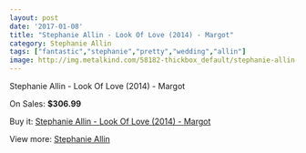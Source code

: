 ```yaml
---
layout: post
date: '2017-01-08'
title: "Stephanie Allin - Look Of Love (2014) - Margot"
category: Stephanie Allin
tags: ["fantastic","stephanie","pretty","wedding","allin"]
image: http://img.metalkind.com/58182-thickbox_default/stephanie-allin-look-of-love-2014-margot.jpg
---
```

Stephanie Allin - Look Of Love (2014) - Margot

On Sales: **$306.99**
<a href="https://www.metalkind.com/en/stephanie-allin/15595-stephanie-allin-look-of-love-2014-margot.html"><amp-img layout="responsive" width="600" height="600" src="//img.metalkind.com/58182-thickbox_default/stephanie-allin-look-of-love-2014-margot.jpg" alt="Stephanie Allin - Look Of Love (2014) - Margot 0" /></a>

Buy it: [Stephanie Allin - Look Of Love (2014) - Margot](https://www.metalkind.com/en/stephanie-allin/15595-stephanie-allin-look-of-love-2014-margot.html "Stephanie Allin - Look Of Love (2014) - Margot")

View more: [Stephanie Allin](https://www.metalkind.com/en/185-stephanie-allin "Stephanie Allin")